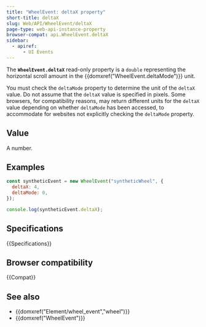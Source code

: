 ```yaml
---
title: "WheelEvent: deltaX property"
short-title: deltaX
slug: Web/API/WheelEvent/deltaX
page-type: web-api-instance-property
browser-compat: api.WheelEvent.deltaX
sidebar:
  - apiref:
      - UI Events
---
```


The **`WheelEvent.deltaX`** read-only property is a
`double` representing the horizontal scroll amount in the
{{domxref("WheelEvent.deltaMode")}} unit.

You must check the `deltaMode` property to determine the unit of the `deltaX` value. Do not assume that the `deltaX` value is specified in pixels. Some browsers, for compatibility reasons, may return different units for the `deltaX` value depending on whether `deltaMode` has been accessed, to accommodate for websites not explicitly checking the `deltaMode` property.

## Value

A number.

## Examples

```js
const syntheticEvent = new WheelEvent("syntheticWheel", {
  deltaX: 4,
  deltaMode: 0,
});

console.log(syntheticEvent.deltaX);
```

## Specifications

{{Specifications}}

## Browser compatibility

{{Compat}}

## See also

- {{domxref("Element/wheel_event","wheel")}}
- {{domxref("WheelEvent")}}
